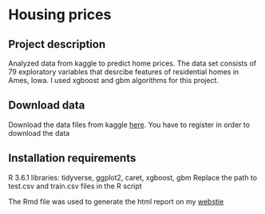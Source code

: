 # Housing prices

## Project description
Analyzed data from kaggle to predict home prices. The data set consists of 79 exploratory variables that desrcibe features of residential homes in Ames, Iowa. I used xgboost and gbm algorithms for this project. 

## Download data 
Download the data files from kaggle [here](https://www.kaggle.com/c/house-prices-advanced-regression-techniques/data). You have to register in order to download the data

## Installation requirements
R 3.6.1
libraries: tidyverse, ggplot2, caret, xgboost, gbm
Replace the path to test.csv and train.csv files in the R script 

The Rmd file was used to generate the html report on my [webstie](https://smakeneni.github.io/portfolio/Housingprices.html)
